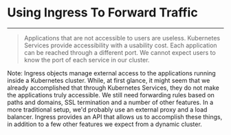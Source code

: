 <!-- .slide: data-background="../img/background/why.jpg" -->
# Using Ingress To Forward Traffic

---


<!-- .slide: data-background="img/door.jpeg" -->
> Applications that are not accessible to users are useless. Kubernetes Services provide accessibility with a usability cost. Each application can be reached through a different port. We cannot expect users to know the port of each service in our cluster.

Note:
Ingress objects manage external access to the applications running inside a Kubernetes cluster. While, at first glance, it might seem that we already accomplished that through Kubernetes Services, they do not make the applications truly accessible. We still need forwarding rules based on paths and domains, SSL termination and a number of other features. In a more traditional setup, we'd probably use an external proxy and a load balancer. Ingress provides an API that allows us to accomplish these things, in addition to a few other features we expect from a dynamic cluster.